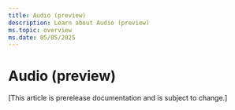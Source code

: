 ```yaml
---
title: Audio (preview)
description: Learn about Audio (preview)
ms.topic: overview
ms.date: 05/05/2025
---
```


# Audio (preview)

[This article is prerelease documentation and is subject to change.]
